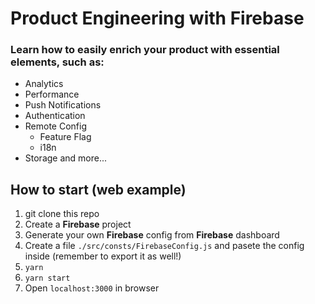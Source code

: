 # Product Engineering with Firebase

### Learn how to easily enrich your product with essential elements, such as:
* Analytics
* Performance
* Push Notifications
* Authentication
* Remote Config
  * Feature Flag
  * i18n
* Storage
and more...

## How to start (web example)
1. git clone this repo
2. Create a **Firebase** project
3. Generate your own **Firebase** config from **Firebase** dashboard
4. Create a file `./src/consts/FirebaseConfig.js` and pasete the config inside (remember to export it as well!)
5. `yarn`
6. `yarn start`
7. Open `localhost:3000` in browser
